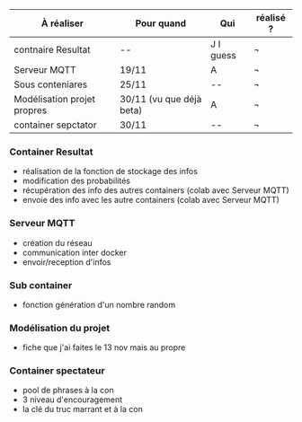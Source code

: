 
À réaliser | Pour quand | Qui | réalisé ?
---|---|---|---
contnaire Resultat | -- | J I guess | ¬
Serveur MQTT  | 19/11 | A | ¬
Sous conteniares | 25/11 | -- | ¬
Modélisation projet propres | 30/11 (vu que déjà beta) | A | ¬
container sepctator | 30/11 | -- | ¬

### Container Resultat 

- réalisation de la fonction de stockage des infos
- modification des probabilités 
- récupération des info des autres containers (colab avec Serveur MQTT)
- envoie des info avec les autre containers (colab avec Serveur MQTT)

### Serveur MQTT
- création du réseau 
- communication inter docker 
- envoir/reception d'infos

### Sub container 
- fonction génération d'un nombre random 

### Modélisation du projet 
- fiche que j'ai faites le 13 nov mais au propre

### Container spectateur 
- pool de phrases à la con 
- 3 niveau d'encouragement
- la clé du truc marrant et à la con 

